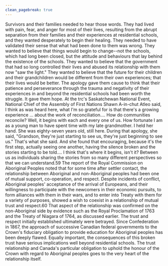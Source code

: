 ```yaml
---
clean_pagebreak: true
---
```


Survivors and their families needed to hear those words. They had lived with pain, fear, and anger for most of their lives, resulting from the abrupt separation from their families and their experiences at residential schools, and they wanted desperately to begin their healing. They needed to have validated their sense that what had been done to them was wrong. They wanted to believe that things would begin to change--not the schools, which had long been closed, but the attitude and behaviours that lay behind the existence of the schools. They wanted to believe that the government that had so long controlled their lives and abused its relationship with them now "saw the light." They wanted to believe that the future for their children and their grandchildren would be different from their own experiences; that their lives would be better. The apology gave them cause to think that their patience and perseverance through the trauma and negativity of their experiences in and beyond the residential schools had been worth the struggle. It gave them hope.
At the trc's Saskatchewan National Event, National Chief of the Assembly of First Nations Shawn A-in-chut Atleo said,
I think as was heard here, what I'm so grateful for is that there's a growing experience ... about the work of reconciliation.... How do communities reconcile? Well, it begins with each and every one of us. How fortunate I am as a young man to have spent time with my late grandmother. I held her hand. She was eighty-seven years old, still here. During that apology, she said, "Grandson, they're just starting to see us, they're just beginning to see us." That's what she said. And she found that encouraging, because it's the first step, actually seeing one another, having the silence broken and the stories starting to be told.... I think that's where it begins, isn't it? Between us as individuals sharing the stories from so many different perspectives so that we can understand.59
The report of the Royal Commission on Aboriginal Peoples noted that for some time after settler contact, the relationship between Aboriginal and non-Aboriginal peoples had been one of mutual support, co-operation, and respect. Despite incidents of conflict, Aboriginal peoples' acceptance of the arrival of Europeans, and their willingness to participate with the newcomers in their economic pursuits, to form alliances with them in their wars, and to enter into Treaty with them for a variety of purposes, showed a wish to coexist in a relationship of mutual trust and respect.60 That aspect of the relationship was confirmed on the non-Aboriginal side by evidence such as the Royal Proclamation of 1763 and the Treaty of Niagara of 1764, as discussed earlier.
The trust and respect initially established ultimately were betrayed. Since Confederation in 1867, the approach of successive Canadian federal governments to the Crown's fiduciary obligation to provide education for Aboriginal peoples has been deeply flawed. Equally important, the consequences of this broken trust have serious implications well beyond residential schools. The trust relationship and Canada's particular obligation to uphold the honour of the Crown with regard to Aboriginal peoples goes to the very heart of the relationship itself.
